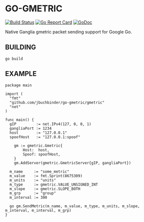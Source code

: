 GO-GMETRIC
==========

[![Build Status](https://secure.travis-ci.org/jbuchbinder/go-gmetric.png)](http://travis-ci.org/jbuchbinder/go-gmetric)
[![Go Report Card](https://goreportcard.com/badge/github.com/jbuchbinder/go-gmetric)](https://goreportcard.com/report/github.com/jbuchbinder/go-gmetric)
[![GoDoc](https://godoc.org/github.com/jbuchbinder/go-gmetric/gmetric?status.png)](https://godoc.org/github.com/jbuchbinder/go-gmetric/gmetric)

Native Ganglia gmetric packet sending support for Google Go.

BUILDING
---------

```go build```

EXAMPLE
-------

```
package main

import (
  "fmt"
  "github.com/jbuchbinder/go-gmetric/gmetric"
  "net"
)

func main() {
  gIP         := net.IPv4(127, 0, 0, 1)
  gangliaPort := 1234
  host        := "127.0.0.1"
  spoofHost   := "127.0.0.1:spoof"

	gm := gmetric.Gmetric{
		Host:  host,
		Spoof: spoofHost,
	}
	gm.AddServer(gmetric.GmetricServer{gIP, gangliaPort})

  m_name     := "some_metric"
  m_value    := fmt.Sprint(8675309)
  m_units    := "units"
  m_type     := gmetric.VALUE_UNSIGNED_INT
  m_slope    := gmetric.SLOPE_BOTH
  m_grp      := "group"
  m_interval := 300

  go gm.SendMetric(m_name, m_value, m_type, m_units, m_slope, m_interval, m_interval, m_grp)
}
```

